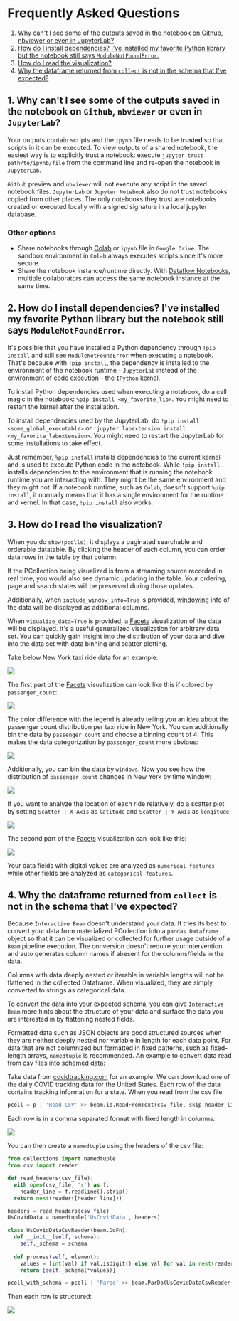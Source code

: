 # Frequently Asked Questions

1. [Why can't I see some of the outputs saved in the notebook on Github, nbviewer or even in JupyterLab?](#q1)
2. [How do I install dependencies? I've installed my favorite Python library but the notebook still says `ModuleNotFoundError`.](#q2)
3. [How do I read the visualization?](#q3)
4. [Why the dataframe returned from `collect` is not in the schema that I've expected?](#q4)


## <a name="q1"></a>1. Why can't I see some of the outputs saved in the notebook on `Github`, `nbviewer` or even in `JupyterLab`?

Your outputs contain scripts and the `ipynb` file needs to be **trusted** so that scripts in it can be executed. To view outputs of a shared notebook, the easiest way is to explicitly trust a notebook: execute `jupyter trust path/to/ipynb/file` from the command line and re-open the notebook in `JupyterLab`.

`Github` preview and `nbviewer` will not execute any script in the saved notebook files. `JupyterLab` or `Jupyter Notebook` also do not trust notebooks copied from other places. The only notebooks they trust are notebooks created or executed locally with a signed signature in a local jupyter database.

### Other options

- Share notebooks through [Colab](https://colab.research.google.com/) or `ipynb` file in `Google Drive`. The sandbox environment in `Colab` always executes scripts since it's more secure.
- Share the notebook instance/runtime directly. With [Dataflow Notebooks](https://cloud.google.com/dataflow/docs/guides/interactive-pipeline-development), multiple collaborators can access the same notebook instance at the same time.

## <a name="q2"></a>2. How do I install dependencies? I've installed my favorite Python library but the notebook still says `ModuleNotFoundError`.

It's possible that you have installed a Python dependency through `!pip install` and still see `ModuleNotFoundError` when executing a notebook. That's because with `!pip install`, the dependency is installed to the environment of the notebook runtime - `JupyterLab` instead of the environment of code execution - the `IPython` kernel.

To install Python dependencies used when executing a notebook, do a cell magic in the notebook: `%pip install <my_favorite_lib>`. You might need to restart the kernel after the installation.

To install dependencies used by the JupyterLab, do `!pip install <some_global_executable>` or `!jupyter labextension install <my_favorite_labextension>`. You might need to restart the JupyterLab for some installations to take effect.

Just remember, `%pip install` installs dependencies to the current kernel and is used to execute Python code in the notebook. While `!pip install` installs dependencies to the environment that is running the notebook runtime you are interacting with. They might be the same environment and they might not. If a notebook runtime, such as `Colab`, doesn't support `%pip install`, it normally means that it has a single environment for the runtime and kernel. In that case, `!pip install` also works.

## <a name="q3"></a>3. How do I read the visualization?

When you do `show(pcolls)`, it displays a paginated searchable and orderable datatable. By clicking the header of each column, you can order data rows in the table by that column. 

If the PCollection being visualized is from a streaming source recorded in real time, you would also see dynamic updating in the table. Your ordering, page and search states will be preserved during those updates.

Additionally, when `include_window_info=True` is provided, [windowing](https://beam.apache.org/documentation/programming-guide/#windowing) info of the data will be displayed as additional columns.

When `visualize_data=True` is provided, a [Facets](https://pair-code.github.io/facets/) visualization of the data will be displayed. It's a useful generalized visualization for arbitrary data set. You can quickly gain insight into the distribution of your data and dive into the data set with data binning and scatter plotting.

Take below New York taxi ride data for an example:

![](assets/faq/q3_img1.png)

The first part of the [Facets](https://pair-code.github.io/facets/) visualization can look like this if colored by `passenger_count`:

![](assets/faq/q3_img2.png)

The color difference with the legend is already telling you an idea about the passenger count distribution per taxi ride in New York. You can additionally bin the data by `passenger_count` and choose a binning count of 4. This makes the data categorization by `passenger_count` more obvious:

![](assets/faq/q3_img3.png)

Additionally, you can bin the data by `windows`. Now you see how the distribution of `passenger_count` changes in New York by time window:

![](assets/faq/q3_img4.png)

If you want to analyze the location of each ride relatively, do a scatter plot by setting `Scatter | X-Axis` as `latitude` and `Scatter | Y-Axis` as `longitude`:

![](assets/faq/q3_img5.png)

The second part of the [Facets](https://pair-code.github.io/facets/) visualization can look like this:

![](assets/faq/q3_img6.png)

Your data fields with digital values are analyzed as `numerical features` while other fields are analyzed as `categorical features`.

## <a name="q4"></a>4. Why the dataframe returned from `collect` is not in the schema that I've expected?

Because `Interactive Beam` doesn't understand your data. It tries its best to convert your data from materialized PCollection into a `pandas Dataframe` object so that it can be visualized or collected for further usage outside of a `Beam` pipeline execution. The conversion doesn't require your intervention and auto generates column names if abesent for the columns/fields in the data.

Columns with data deeply nested or iterable in variable lengths will not be flattened in the collected Dataframe. When visualized, they are simply converted to strings as categorical data.

To convert the data into your expected schema, you can give `Interactive Beam` more hints about the structure of your data and surface the data you are interested in by flattening nested fields.

Formatted data such as JSON objects are good structured sources when they are neither deeply nested nor variable in length for each data point. For data that are not columnized but formatted in fixed patterns, such as fixed-length arrays, `namedtuple` is recommended. An example to convert data read from csv files into schemed data:

Take data from [covidtracking.com](http://covidtracking.com) for an example. We can download one of the daily COVID tracking data for the United States. Each row of the data contains tracking information for a state. When you read from the csv file:

```python
pcoll = p | 'Read CSV' >> beam.io.ReadFromText(csv_file, skip_header_lines=1)
```

Each row is in a comma separated format with fixed length in columns:

![](assets/faq/q4_img1.png)

You can then create a `namedtuple` using the headers of the csv file:

```python
from collections import namedtuple
from csv import reader

def read_headers(csv_file):
  with open(csv_file, 'r') as f:
    header_line = f.readline().strip()
  return next(reader([header_line]))

headers = read_headers(csv_file)
UsCovidData = namedtuple('UsCovidData', headers)

class UsCovidDataCsvReader(beam.DoFn):
  def __init__(self, schema):
    self._schema = schema
    
  def process(self, element):
    values = [int(val) if val.isdigit() else val for val in next(reader([element]))]
    return [self._schema(*values)]

pcoll_with_schema = pcoll | 'Parse' >> beam.ParDo(UsCovidDataCsvReader(UsCovidData))
```

Then each row is structured:

![](assets/faq/q4_img2.png)
